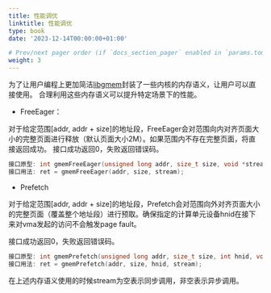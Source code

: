 ```yaml
---
title: 性能调优
linktitle: 性能调优
type: book
date: '2023-12-14T00:00:00+01:00'

# Prev/next pager order (if `docs_section_pager` enabled in `params.toml`)
weight: 3
---
```

  为了让用户编程上更加简洁[libgmem](https://gitee.com/openeuler/libgmem)封装了一些内核的内存语义，让用户可以直接使用。
  合理利用这些内存语义可以提升特定场景下的性能。

  * FreeEager：
  
  对于给定范围[addr, addr + size]的地址段，FreeEager会对范围向内对齐页面大小的完整页面进行释放（默认页面大小2M）。如果范围内不存在完整页面，将直接返回成功。
  接口成功返回0，失败返回错误码。
 
  ```c
  接口原型: int gmemFreeEager(unsigned long addr, size_t size, void *stream);
  接口用法: ret = gmemFreeEager(addr, size, stream);
  ```
 
  * Prefetch
  
  对于给定范围[addr, addr + size]的地址段，Prefetch会对范围向外对齐页面大小的完整页面（覆盖整个地址段）进行预取。确保指定的计算单元设备hnid在接下来对vma发起的访问不会触发page fault。
 
  接口成功返回0，失败返回错误码。
 
  ```c
  接口原型: int gmemPrefetch(unsigned long addr, size_t size, int hnid, void *stream);
  接口用法: ret = gmemPrefetch(addr, size, hnid, stream);
  ```
 
  在上述内存语义使用的时候stream为空表示同步调用，非空表示异步调用。
